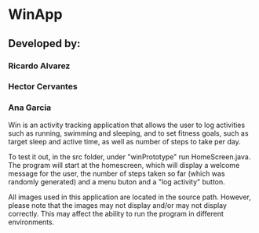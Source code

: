 # WinApp
## Developed by:
### Ricardo Alvarez
### Hector Cervantes
### Ana Garcia

Win is an activity tracking application that allows the user to log activities such as running, 
swimming and sleeping, and to set fitness goals, such as target sleep and active time, as
well as number of steps to take per day.

To test it out, in the src folder, under "winPrototype" run HomeScreen.java.
The program will start at the homescreen, which will display a welcome message
for the user, the number of steps taken so far (which was randomly generated)
and a menu buton and a "log activity" button.

All images used in this application are located in the source path. However, please
note that the images may not display and/or may not display correctly. This may 
affect the ability to run the program in different environments.
